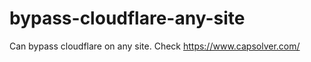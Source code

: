 # bypass-cloudflare-any-site
Can bypass cloudflare on any site. Check https://www.capsolver.com/ 











                                                                                                                             